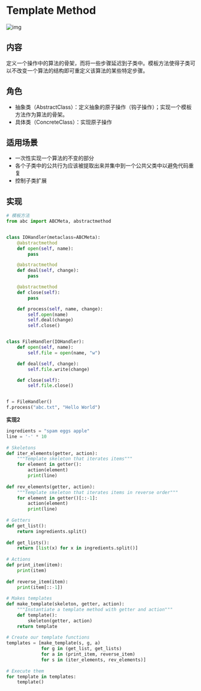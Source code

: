 # Template Method

![img](https://images2017.cnblogs.com/blog/1168194/201711/1168194-20171118154015171-400526752.png)

## 内容

定义一个操作中的算法的骨架，而将一些步骤延迟到子类中。模板方法使得子类可以不改变一个算法的结构即可重定义该算法的某些特定步骤。

## 角色

- 抽象类（AbstractClass）：定义抽象的原子操作（钩子操作）；实现一个模板方法作为算法的骨架。
- 具体类（ConcreteClass）：实现原子操作

## 适用场景

- 一次性实现一个算法的不变的部分
- 各个子类中的公共行为应该被提取出来并集中到一个公共父类中以避免代码重复
- 控制子类扩展

## 实现

```python
# 模板方法
from abc import ABCMeta, abstractmethod


class IOHandler(metaclass=ABCMeta):
    @abstractmethod
    def open(self, name):
        pass

    @abstractmethod
    def deal(self, change):
        pass

    @abstractmethod
    def close(self):
        pass

    def process(self, name, change):
        self.open(name)
        self.deal(change)
        self.close()


class FileHandler(IOHandler):
    def open(self, name):
        self.file = open(name, "w")

    def deal(self, change):
        self.file.write(change)

    def close(self):
        self.file.close()


f = FileHandler()
f.process("abc.txt", "Hello World")
```

**实现2**

```python
ingredients = "spam eggs apple"
line = '-' * 10
 
# Skeletons
def iter_elements(getter, action):    
    """Template skeleton that iterates items"""     
    for element in getter():        
        action(element)    
        print(line) 
 
def rev_elements(getter, action):
    """Template skeleton that iterates items in reverse order"""     
    for element in getter()[::-1]:        
        action(element)    
        print(line) 
 
# Getters
def get_list():    
    return ingredients.split() 
 
def get_lists():
    return [list(x) for x in ingredients.split()] 
 
# Actions
def print_item(item):    
    print(item) 
 
def reverse_item(item):
    print(item[::-1]) 
 
# Makes templates
def make_template(skeleton, getter, action):    
    """Instantiate a template method with getter and action"""    
    def template():        
        skeleton(getter, action)    
    return template 
 
# Create our template functions
templates = [make_template(s, g, a)             
             for g in (get_list, get_lists)             
             for a in (print_item, reverse_item)             
             for s in (iter_elements, rev_elements)] 
 
# Execute them
for template in templates:    
    template()
```





